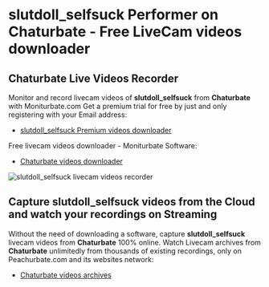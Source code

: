 # slutdoll_selfsuck Performer on Chaturbate - Free LiveCam videos downloader

## Chaturbate Live Videos Recorder

Monitor and record livecam videos of **slutdoll_selfsuck** from **Chaturbate** with Moniturbate.com
Get a premium trial for free by just and only registering with your Email address:
* [slutdoll_selfsuck Premium videos downloader](https://moniturbate.com/request-demo-licence-key.html)

Free livecam videos downloader - Moniturbate Software:
* [Chaturbate videos downloader](https://moniturbate.com/moniturbate-download-software.html)

![slutdoll_selfsuck livecam videos recorder](https://peachurnet.com/templates/moniturbate-software.png)


## Capture slutdoll_selfsuck videos from the Cloud and watch your recordings on Streaming

Without the need of downloading a software, capture **slutdoll_selfsuck** livecam videos from **Chaturbate** 100% online.
Watch Livecam archives from **Chaturbate** unlimitedly from thousands of existing recordings, only on Peachurbate.com and its websites network:
* [Chaturbate videos archives](https://peachurnet.com/)